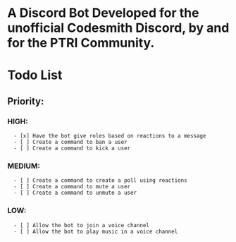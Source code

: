 # A Discord Bot Developed for the unofficial Codesmith Discord, by and for the PTRI Community.

# Todo List

## Priority:

### HIGH:

      - [x] Have the bot give roles based on reactions to a message
      - [ ] Create a command to ban a user
      - [ ] Create a command to kick a user

### MEDIUM:

      - [ ] Create a command to create a poll using reactions
      - [ ] Create a command to mute a user
      - [ ] Create a command to unmute a user

### LOW:

      - [ ] Allow the bot to join a voice channel
      - [ ] Allow the bot to play music in a voice channel

